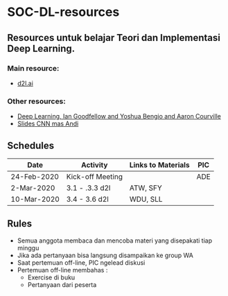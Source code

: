 # SOC-DL-resources

## Resources untuk belajar Teori dan Implementasi Deep Learning.

### Main resource:
- [d2l.ai](http://d2l.ai/)


### Other resources:
- [Deep Learning, Ian Goodfellow and Yoshua Bengio and Aaron Courville](https://www.deeplearningbook.org/)
- [Slides CNN mas Andi](anditya.staff.telkomuniversity.ac.id/academic/cnn)

## Schedules
| Date | Activity | Links to Materials | PIC |
| ---- | -------- | ------------------ | --- |
| 24-Feb-2020 | Kick-off Meeting |     | ADE |
| 2-Mar-2020 | 3.1 - .3.3 d2l | ATW, SFY |
| 10-Mar-2020 | 3.4 - 3.6 d2l | WDU, SLL |


## Rules
- Semua anggota membaca dan mencoba materi yang disepakati tiap minggu
- Jika ada pertanyaan bisa langsung disampaikan ke group WA
- Saat pertemuan off-line, PIC ngelead diskusi
- Pertemuan off-line membahas :
  - Exercise di buku
  - Pertanyaan dari peserta